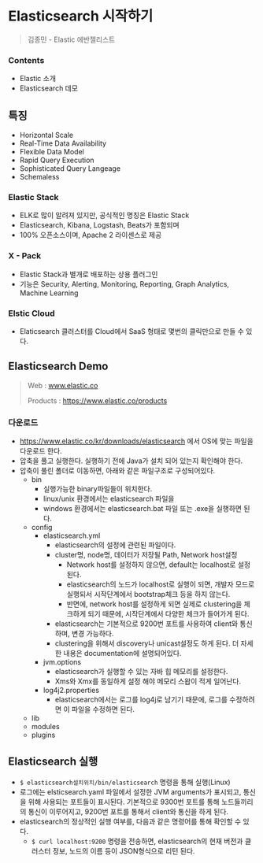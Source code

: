 # Elasticsearch 시작하기

> 김종민 - Elastic 에반젤리스트

### Contents

* Elastic 소개
* Elasticsearch 데모

## 특징

* Horizontal Scale
* Real-Time Data Availability
* Flexible Data Model
* Rapid Query Execution
* Sophisticated Query Langeage
* Schemaless

### Elastic Stack

* ELK로 많이 알려져 있지만, 공식적인 명칭은 Elastic Stack
* Elasticsearch, Kibana, Logstash, Beats가 포함되며
* 100% 오픈소스이며, Apache 2 라이센스로 제공

### X - Pack

* Elastic Stack과 별개로 배포하는 상용 플러그인
* 기능은 Security, Alerting, Monitoring, Reporting, Graph Analytics, Machine Learning

### Elstic Cloud

* Elaticsearch 클러스터를 Cloud에서 SaaS 형태로 몇번의 클릭만으로 만들 수 있다.


## Elasticsearch Demo

> Web : www.elastic.co
>
> Products : https://www.elastic.co/products



### 다운로드

* https://www.elastic.co/kr/downloads/elasticsearch 에서 OS에 맞는 파일을 다운로드 한다.
* 압축을 풀고 실행한다. 실행하기 전에 Java가 설치 되어 있는지 확인해야 한다.
* 압축이 풀린 폴더로 이동하면, 아래와 같은 파일구조로 구성되어있다.
  * bin
    * 실행가능한 binary파일들이 위치한다. 
    * linux/unix 환경에서는 elasticsearch 파일을
    * windows 환경에서는 elasticsearch.bat 파일 또는 .exe을 실행하면 된다.
  * config
    * elasticsearch.yml
      * elasticsearch의 설정에 관련된 파일이다.
      * cluster명, node명, 데이터가 저장될 Path, Network host설정
        * Network host를 설정하지 않으면, default는 localhost로 설정된다.
        * elasticsearch의 노드가 localhost로 실행이 되면, 개발자 모드로 실행되서 시작단계에서 bootstrap체크 등을 하지 않는다.
        * 반면에, network host를 설정하게 되면 실제로 clustering을 체크하게 되기 때문에, 시작단계에서 다양한 체크가 들어가게 된다.
      * elasticsearch는 기본적으로 9200번 포트를 사용하여 client와 통신하며, 변경 가능하다.
      * clustering을 위해서 discovery나 unicast설정도 하게 된다. 더 자세한 내용은 documentation에 설명되어있다.
    * jvm.options
      * elasticsearch가 실행할 수 있는 자바 힙 메모리를 설정한다.
      * Xms와 Xmx를 동일하게 설정 해야 메모리 스왑이 적게 일어난다.
    * log4j2.properties
      * elasticsearch에서는 로그를 log4j로 남기기 때문에, 로그를 수정하려면 이 파일을 수정하면 된다.
  * lib
  * modules
  * plugins

## Elasticsearch 실행

* `$ elasticsearch설치위치/bin/elasticsearch` 명령을 통해 실행(Linux)
* 로그에는 elsticsearch.yaml 파일에서 설정한 JVM arguments가 표시되고, 통신을 위해 사용되는 포트들이 표시된다. 기본적으로 9300번 포트를 통해 노드들끼리의 통신이 이루어지고, 9200번 포트를 통해서 client와 통신을 하게 된다.
* elasticsearch의 정상적인 실행 여부를, 다음과 같은 명령어를 통해 확인할 수 있다.
  * `$ curl localhost:9200` 명령을 전송하면, elasticsearch의 현재 버전과 클러스터 정보, 노드의 이름 등이 JSON형식으로 리턴 된다. 